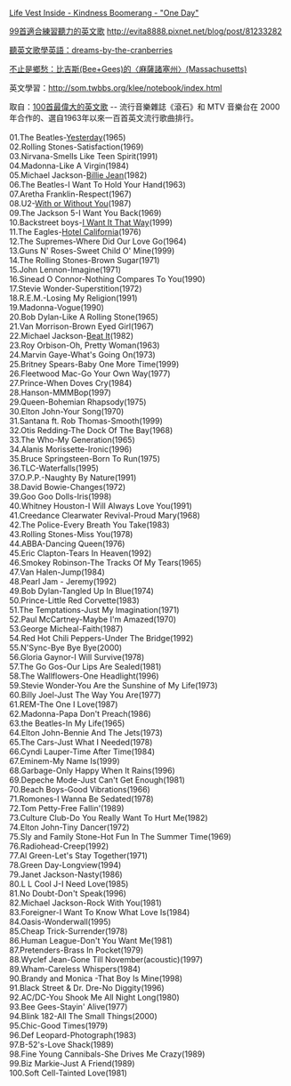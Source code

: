 
[Life Vest Inside - Kindness Boomerang - "One Day"](https://www.youtube.com/watch?v=nwAYpLVyeFU)

[99首適合練習聽力的英文歌](http://evita8888.pixnet.net/blog/category/1564157)
http://evita8888.pixnet.net/blog/post/81233282

[聽英文歌學英語：dreams-by-the-cranberries](http://evita8888.pixnet.net/blog/post/95347454)

[不止是鄉愁：比吉斯(Bee+Gees)的〈麻薩諸塞州〉(Massachusetts)](http://blog.xuite.net/django.tw/twblog/353387358)

英文學習：http://som.twbbs.org/klee/notebook/index.html

取自：[100首最偉大的英文歌](http://mypaper.pchome.com.tw/andyliao1960/post/1320828214) -- 流行音樂雜誌《滾石》和 MTV 音樂台在 2000 年合作的、選自1963年以來一百首英文流行歌曲排行。<br>
<br>
01.The Beatles-<a href="https://www.youtube.com/watch?v=ONXp-vpE9eU">Yesterday</a>(1965)<br>
02.Rolling Stones-Satisfaction(1969)<br>
03.Nirvana-Smells Like Teen Spirit(1991)<br>
04.Madonna-Like A Virgin(1984)<br>
05.Michael Jackson-<a href="https://www.youtube.com/watch?v=Zi_XLOBDo_Y">Billie Jean</a>(1982)<br>
06.The Beatles-I Want To Hold Your Hand(1963)<br>
07.Aretha Franklin-Respect(1967)<br>
08.U2-<a href="https://www.youtube.com/watch?v=XmSdTa9kaiQ">With or Without You</a>(1987)<br>
09.The Jackson 5-I Want You Back(1969)<br>
10.Backstreet boys-<a href="https://www.youtube.com/watch?v=4fndeDfaWCg">I Want It That Way</a>(1999)<br>
11.The Eagles-<a href="https://www.youtube.com/watch?v=kYf4kqnAWos">Hotel California</a>(1976)<br>
12.The Supremes-Where Did Our Love Go(1964)<br>
13.Guns N' Roses-Sweet Child O' Mine(1999)<br>
14.The Rolling Stones-Brown Sugar(1971)<br>
15.John Lennon-Imagine(1971)<br>
16.Sinead O Connor-Nothing Compares To You(1990)<br>
17.Stevie Wonder-Superstition(1972)<br>
18.R.E.M.-Losing My Religion(1991)<br>
19.Madonna-Vogue(1990)<br>
20.Bob Dylan-Like A Rolling Stone(1965)<br>
21.Van Morrison-Brown Eyed Girl(1967)<br>
22.Michael Jackson-<a href="https://www.youtube.com/watch?v=oRdxUFDoQe0">Beat It</a>(1982)<br>
23.Roy Orbison-Oh, Pretty Woman(1963)<br>
24.Marvin Gaye-What's Going On(1973)<br>
25.Britney Spears-Baby One More Time(1999)<br>
26.Fleetwood Mac-Go Your Own Way(1977)<br>
27.Prince-When Doves Cry(1984)<br>
28.Hanson-MMMBop(1997)<br>
29.Queen-Bohemian Rhapsody(1975)<br>
30.Elton John-Your Song(1970)<br>
31.Santana ft. Rob Thomas-Smooth(1999)<br>
32.Otis Redding-The Dock Of The Bay(1968)<br>
33.The Who-My Generation(1965)<br>
34.Alanis Morissette-Ironic(1996)<br>
35.Bruce Springsteen-Born To Run(1975)<br>
36.TLC-Waterfalls(1995)<br>
37.O.P.P.-Naughty By Nature(1991)<br>
38.David Bowie-Changes(1972)<br>
39.Goo Goo Dolls-Iris(1998)<br>
40.Whitney Houston-I Will Always Love You(1991)<br>
41.Creedance Clearwater Revival-Proud Mary(1968)<br>
42.The Police-Every Breath You Take(1983)<br>
43.Rolling Stones-Miss You(1978)<br>
44.ABBA-Dancing Queen(1976)<br>
45.Eric Clapton-Tears In Heaven(1992)<br>
46.Smokey Robinson-The Tracks Of My Tears(1965)<br>
47.Van Halen-Jump(1984)<br>
48.Pearl Jam - Jeremy(1992)<br>
49.Bob Dylan-Tangled Up In Blue(1974)<br>
50.Prince-Little Red Corvette(1983)<br>
51.The Temptations-Just My Imagination(1971)<br>
52.Paul McCartney-Maybe I'm Amazed(1970)<br>
53.George Micheal-Faith(1987)<br>
54.Red Hot Chili Peppers-Under The Bridge(1992)<br>
55.N'Sync-Bye Bye Bye(2000)<br>
56.Gloria Gaynor-I Will Survive(1978)<br>
57.The Go Gos-Our Lips Are Sealed(1981)<br>
58.The Wallflowers-One Headlight(1996)<br>
59.Stevie Wonder-You Are the Sunshine of My Life(1973)<br>
60.Billy Joel-Just The Way You Are(1977)<br>
61.REM-The One I Love(1987)<br>
62.Madonna-Papa Don't Preach(1986)<br>
63.the Beatles-In My Life(1965)<br>
64.Elton John-Bennie And The Jets(1973)<br>
65.The Cars-Just What I Needed(1978)<br>
66.Cyndi Lauper-Time After Time(1984)<br>
67.Eminem-My Name Is(1999)<br>
68.Garbage-Only Happy When It Rains(1996)<br>
69.Depeche Mode-Just Can't Get Enough(1981)<br>
70.Beach Boys-Good Vibrations(1966)<br>
71.Romones-I Wanna Be Sedated(1978)<br>
72.Tom Petty-Free Fallin'(1989)<br>
73.Culture Club-Do You Really Want To Hurt Me(1982)<br>
74.Elton John-Tiny Dancer(1972)<br>
75.Sly and Family Stone-Hot Fun In The Summer Time(1969)<br>
76.Radiohead-Creep(1992)<br>
77.Al Green-Let's Stay Together(1971)<br>
78.Green Day-Longview(1994)<br>
79.Janet Jackson-Nasty(1986)<br>
80.L L Cool J-I Need Love(1985)<br>
81.No Doubt-Don't Speak(1996)<br>
82.Michael Jackson-Rock With You(1981)<br>
83.Foreigner-I Want To Know What Love Is(1984)<br>
84.Oasis-Wonderwall(1995)<br>
85.Cheap Trick-Surrender(1978)<br>
86.Human League-Don't You Want Me(1981)<br>
87.Pretenders-Brass In Pocket(1979)<br>
88.Wyclef Jean-Gone Till November(acoustic)(1997)<br>
89.Wham-Careless Whispers(1984)<br>
90.Brandy and Monica -That Boy Is Mine(1998)<br>
91.Black Street &amp; Dr. Dre-No Diggity(1996)<br>
92.AC/DC-You Shook Me All Night Long(1980)<br>
93.Bee Gees-Stayin' Alive(1977)<br>
94.Blink 182-All The Small Things(2000)<br>
95.Chic-Good Times(1979)<br>
96.Def Leopard-Photograph(1983)<br>
97.B-52's-Love Shack(1989)<br>
98.Fine Young Cannibals-She Drives Me Crazy(1989)<br>
99.Biz Markie-Just A Friend(1989)<br>
100.Soft Cell-Tainted Love(1981)<br>
